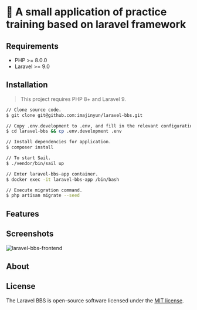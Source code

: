 # 🌈 A small application of practice training based on laravel framework

## Requirements

* PHP >= 8.0.0
* Laravel >= 9.0

## Installation

> This project requires PHP 8+ and Laravel 9.

```bash
// Clone source code.
$ git clone git@github.com:imajinyun/laravel-bbs.git

// Copy .env.development to .env, and fill in the relevant configuration values.
$ cd laravel-bbs && cp .env.development .env

// Install dependencies for application.
$ composer install

// To start Sail.
$ ./vendor/bin/sail up

// Enter laravel-bbs-app container.
$ docker exec -it laravel-bbs-app /bin/bash

// Execute migration command.
$ php artisan migrate --seed
```

## Features

## Screenshots

![laravel-bbs-frontend](https://entities.oss-cn-beijing.aliyuncs.com/laravel/bbs/screenshots/laravel-bbs-frontend.png)

## About

## License

The Laravel BBS is open-source software licensed under the [MIT license](https://opensource.org/licenses/MIT).
